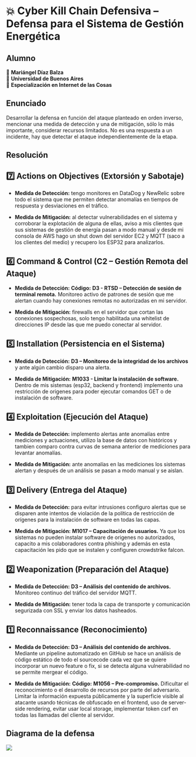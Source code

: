 # 💥 Cyber Kill Chain Defensiva – Defensa para el Sistema de Gestión Energética

## Alumno

👤 **Mariángel Díaz Balza**<br>
🏫 **Universidad de Buenos Aires**<br>
📲 **Especialización en Internet de las Cosas**<br>


## Enunciado

Desarrollar la defensa en función del ataque planteado en orden inverso, mencionar una medida de detección y una de mitigación, sólo lo más importante, considerar recursos limitados. No es una respuesta a un incidente, hay que detectar el ataque independientemente de la etapa.


## Resolución

## 7️⃣ Actions on Objectives (Extorsión y Sabotaje)

- **Medida de Detección:** tengo monitores en DataDog y NewRelic sobre todo el sistema que me permiten detectar anomalías en tiempos de respuesta y desviaciones en el tráfico.

- **Medida de Mitigación:** al detectar vulnerabilidades en el sistema y corroborar la explotación de alguna de ellas, aviso a mis clientes que sus sistemas de gestión de energía pasan a modo manual y desde mi consola de AWS hago un shut down del servidor EC2 y MQTT (saco a los clientes del medio) y recupero los ESP32 para analizarlos.


## 6️⃣ Command & Control (C2 – Gestión Remota del Ataque)

- **Medida de Detección:** **Código:** **D3 - RTSD – Detección de sesión de terminal remota.** Monitoreo activo de patrones de sesión que me alertan cuando hay conexiones remotas no autorizadas en mi servidor.

- **Medida de Mitigación:** firewalls en el servidor que cortan las conexiones sospechosas, solo tengo habilitada una whitelist de direcciones IP desde las que me puedo conectar al servidor. 

## 5️⃣ Installation (Persistencia en el Sistema)

- **Medida de Detección:** **D3 – Monitoreo de la integridad de los archivos** y ante algún cambio disparo una alerta. 

- **Medida de Mitigación:** **M1033 - Limitar la instalación de software.** Dentro de mis sistemas (esp32, backend y frontend) implemento una restricción de origenes para poder ejecutar comandos GET o de instalación de software. 


## 4️⃣ Exploitation (Ejecución del Ataque)

- **Medida de Detección:** implemento alertas ante anomalías entre mediciones y actuaciones, utilizo la base de datos con históricos y tambien comparo contra curvas de semana anterior de mediciones para levantar anomalías.

- **Medida de Mitigación:** ante anomalías en las mediciones los sistemas alertan y después de un análisis se pasan a modo manual y se aislan.


## 3️⃣ Delivery (Entrega del Ataque)

- **Medida de Detección:** para evitar intrusiones configuro alertas que se disparen ante intentos de violación de la política de restricción de orígenes para la instalación de software en todas las capas.

- **Medida de Mitigación:** **M1017 – Capacitación de usuarios.** Ya que los sistemas no pueden instalar software de origenes no autorizados, capacito a mis colaboradores contra phishing y además en esta capacitación les pido que se instalen y configuren crowdstrike falcon.


## 2️⃣ Weaponization (Preparación del Ataque)

- **Medida de Detección:** **D3 – Análisis del contenido de archivos.** Monitoreo continuo del tráfico del servidor MQTT.

- **Medida de Mitigación:** tener toda la capa de transporte y comunicación segurizada con SSL y enviar los datos hasheados.


## 1️⃣ Reconnaissance (Reconocimiento)

- **Medida de Detección:** **D3 – Análisis del contenido de archivos.** Mediante un pipeline automatizado en GitHub se hace un análisis de código estático de todo el sourcecode cada vez que se quiere incorporar un nuevo feature o fix, si se detecta alguna vulnerabilidad no se permite mergear el código.

- **Medida de Mitigación:** **Código:** **M1056 – Pre-compromiso.** Dificultar el reconocimiento o el desarrollo de recursos por parte del adversario. Limitar la información expuesta públicamente y la superficie visible al atacante usando técnicas de obfuscado en el frontend, uso de server-side rendering, evitar usar local storage, implementar token csrf en todas las llamadas del cliente al servidor.

## Diagrama de la defensa

<img src="https://github.com/user-attachments/assets/ffd120b1-6913-4719-a35c-cbf19918ed05" />


